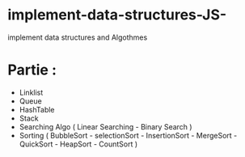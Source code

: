 # implement-data-structures-JS-
implement data structures and Algothmes

# Partie : 

 - Linklist
 - Queue
 - HashTable
 - Stack
 - Searching Algo ( Linear Searching - Binary Search )
 - Sorting ( BubbleSort - selectionSort - InsertionSort - MergeSort - QuickSort - HeapSort - CountSort )

